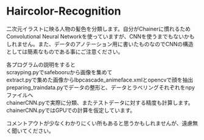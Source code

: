 # Haircolor-Recognition
二次元イラストに映る人物の髪色を分類します。自分がChainerに慣れるためConvolutional Neural Networkを使っていますが、CNNを使うまでもないかもしれません。また、データのアノテーション用に書いたものなのでCNNの構造としては簡素なものである事にご注意ください。

各プログラムの説明をすると  
scrayping.pyでsafebooruから画像を集めて  
extract.pyで集めた画像からlbpcascade_animeface.xmlとopencvで顔を抽出  
preparing_traindata.pyでデータの整形と、データとラベリングそれぞれをnpyファイルへ  
chainerCNN.pyで実際に分類、またテストデータに対する精度も計算します。chainerCNN.pyではGPUでの計算を仮定しています。

コメントアウトが少なくわかりにくい所もあると思うかもしれませんが、遠慮無く聞いてください。
